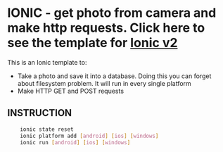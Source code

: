 # IONIC - get photo from camera and make http requests. Click here to see the template for [Ionic v2](https://github.com/babolForFun/IONICv2-ionicTemplate)

This is an Ionic template to:

* Take a photo and save it into a database. Doing this you can forget about filesystem problem. It will run in every single platform
* Make HTTP GET and POST requests

## INSTRUCTION
```sh
    ionic state reset
    ionic platform add [android] [ios] [windows]
    ionic run [android] [ios] [windows]
```

